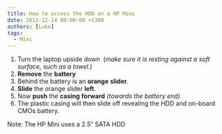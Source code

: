 ```yaml
---
title: How to access the HDD on a HP Mini
date: 2012-12-14 00:00:00 +1300
authors: [Luke]
tags:
  - Misc
---
```

  1. Turn the laptop upside down  (_make sure it is resting against a soft surface, such as a towel.)_
  2. **Remove** the **battery**
  3. Behind the battery is an **orange** **slider**.
  4. **Slide** the orange slider **left**.
  5. Now **push** the **casing** **forward** _(towards the battery end)_
  6. The plastic casing will then slide off revealing the HDD and on-board CMOs battery.

Note: The HP Mini uses a 2.5&#8243; SATA HDD
